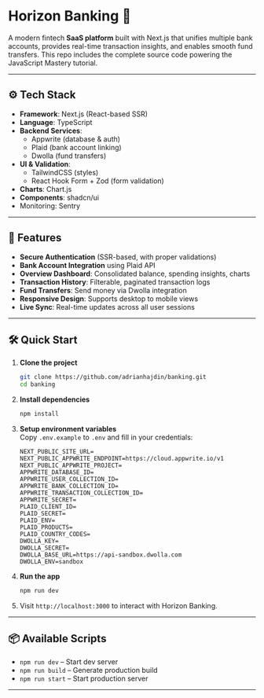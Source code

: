 # Horizon Banking 💼

A modern fintech **SaaS platform** built with Next.js that unifies multiple bank accounts, provides real-time transaction insights, and enables smooth fund transfers. This repo includes the complete source code powering the JavaScript Mastery tutorial.

---
## ⚙️ Tech Stack

- **Framework**: Next.js (React-based SSR)
- **Language**: TypeScript  
- **Backend Services**:
  - Appwrite (database & auth)
  - Plaid (bank account linking)
  - Dwolla (fund transfers)
- **UI & Validation**:
  - TailwindCSS (styles)
  - React Hook Form + Zod (form validation)
- **Charts**: Chart.js
- **Components**: shadcn/ui
- Monitoring: Sentry

---

## 🚀 Features

- **Secure Authentication** (SSR-based, with proper validations)  
- **Bank Account Integration** using Plaid API  
- **Overview Dashboard**: Consolidated balance, spending insights, charts  
- **Transaction History**: Filterable, paginated transaction logs  
- **Fund Transfers**: Send money via Dwolla integration  
- **Responsive Design**: Supports desktop to mobile views  
- **Live Sync**: Real-time updates across all user sessions  

---

## 🛠️ Quick Start

1. **Clone the project**
    ```bash
    git clone https://github.com/adrianhajdin/banking.git
    cd banking
    ```
2. **Install dependencies**
    ```bash
    npm install
    ```
3. **Setup environment variables**  
   Copy `.env.example` to `.env` and fill in your credentials:
    ```env
    NEXT_PUBLIC_SITE_URL=
    NEXT_PUBLIC_APPWRITE_ENDPOINT=https://cloud.appwrite.io/v1
    NEXT_PUBLIC_APPWRITE_PROJECT=
    APPWRITE_DATABASE_ID=
    APPWRITE_USER_COLLECTION_ID=
    APPWRITE_BANK_COLLECTION_ID=
    APPWRITE_TRANSACTION_COLLECTION_ID=
    APPWRITE_SECRET=
    PLAID_CLIENT_ID=
    PLAID_SECRET=
    PLAID_ENV=
    PLAID_PRODUCTS=
    PLAID_COUNTRY_CODES=
    DWOLLA_KEY=
    DWOLLA_SECRET=
    DWOLLA_BASE_URL=https://api-sandbox.dwolla.com
    DWOLLA_ENV=sandbox
    ```
4. **Run the app**
    ```bash
    npm run dev
    ```
5. Visit `http://localhost:3000` to interact with Horizon Banking.

---

## 📦 Available Scripts

- `npm run dev` – Start dev server  
- `npm run build` – Generate production build  
- `npm run start` – Start production server

---
